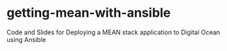 getting-mean-with-ansible
=========================

Code and Slides for Deploying a MEAN stack application to Digital Ocean using Ansible
